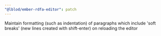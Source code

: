 ```yaml
---
"@lblod/ember-rdfa-editor": patch
---
```


Maintain formatting (such as indentation) of paragraphs which include 'soft breaks' (new lines created with shift-enter) on reloading the editor
